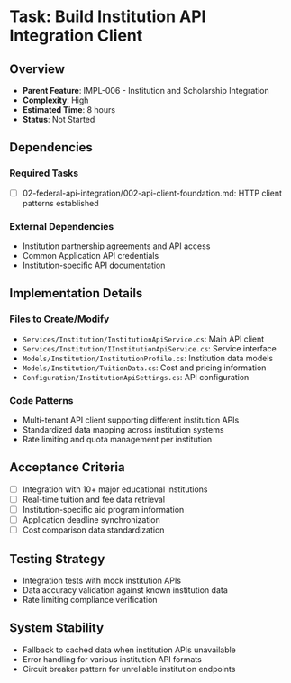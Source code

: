 # Task: Build Institution API Integration Client

## Overview
- **Parent Feature**: IMPL-006 - Institution and Scholarship Integration
- **Complexity**: High
- **Estimated Time**: 8 hours
- **Status**: Not Started

## Dependencies
### Required Tasks
- [ ] 02-federal-api-integration/002-api-client-foundation.md: HTTP client patterns established

### External Dependencies
- Institution partnership agreements and API access
- Common Application API credentials
- Institution-specific API documentation

## Implementation Details
### Files to Create/Modify
- `Services/Institution/InstitutionApiService.cs`: Main API client
- `Services/Institution/IInstitutionApiService.cs`: Service interface
- `Models/Institution/InstitutionProfile.cs`: Institution data models
- `Models/Institution/TuitionData.cs`: Cost and pricing information
- `Configuration/InstitutionApiSettings.cs`: API configuration

### Code Patterns
- Multi-tenant API client supporting different institution APIs
- Standardized data mapping across institution systems
- Rate limiting and quota management per institution

## Acceptance Criteria
- [ ] Integration with 10+ major educational institutions
- [ ] Real-time tuition and fee data retrieval
- [ ] Institution-specific aid program information
- [ ] Application deadline synchronization
- [ ] Cost comparison data standardization

## Testing Strategy
- Integration tests with mock institution APIs
- Data accuracy validation against known institution data
- Rate limiting compliance verification

## System Stability
- Fallback to cached data when institution APIs unavailable
- Error handling for various institution API formats
- Circuit breaker pattern for unreliable institution endpoints